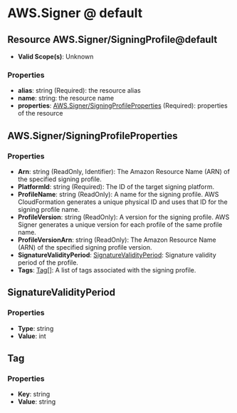 # AWS.Signer @ default

## Resource AWS.Signer/SigningProfile@default
* **Valid Scope(s)**: Unknown
### Properties
* **alias**: string (Required): the resource alias
* **name**: string: the resource name
* **properties**: [AWS.Signer/SigningProfileProperties](#awssignersigningprofileproperties) (Required): properties of the resource

## AWS.Signer/SigningProfileProperties
### Properties
* **Arn**: string (ReadOnly, Identifier): The Amazon Resource Name (ARN) of the specified signing profile.
* **PlatformId**: string (Required): The ID of the target signing platform.
* **ProfileName**: string (ReadOnly): A name for the signing profile. AWS CloudFormation generates a unique physical ID and uses that ID for the signing profile name. 
* **ProfileVersion**: string (ReadOnly): A version for the signing profile. AWS Signer generates a unique version for each profile of the same profile name.
* **ProfileVersionArn**: string (ReadOnly): The Amazon Resource Name (ARN) of the specified signing profile version.
* **SignatureValidityPeriod**: [SignatureValidityPeriod](#signaturevalidityperiod): Signature validity period of the profile.
* **Tags**: [Tag](#tag)[]: A list of tags associated with the signing profile.

## SignatureValidityPeriod
### Properties
* **Type**: string
* **Value**: int

## Tag
### Properties
* **Key**: string
* **Value**: string

